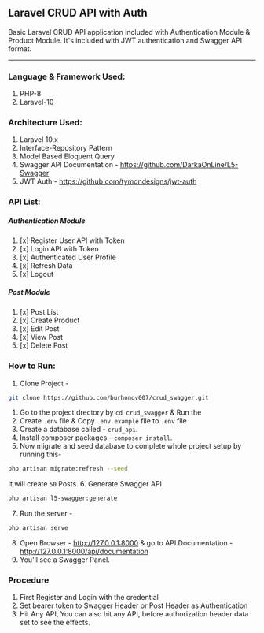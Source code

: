 ## Laravel CRUD API with Auth
Basic Laravel CRUD API application included with Authentication Module & Product Module. It's included with JWT authentication and Swagger API format.

----

### Language & Framework Used:
1. PHP-8
1. Laravel-10

### Architecture Used:
1. Laravel 10.x
1. Interface-Repository Pattern
1. Model Based Eloquent Query
1. Swagger API Documentation - https://github.com/DarkaOnLine/L5-Swagger
1. JWT Auth - https://github.com/tymondesigns/jwt-auth

### API List:
##### Authentication Module
1. [x] Register User API with Token
1. [x] Login API with Token
1. [x] Authenticated User Profile
1. [x] Refresh Data
1. [x] Logout

##### Post Module
1. [x] Post List
1. [x] Create Product
1. [x] Edit Post
1. [x] View Post
1. [x] Delete Post

### How to Run:
1. Clone Project -

```bash
git clone https://github.com/burhonov007/crud_swagger.git
```
1. Go to the project drectory by `cd crud_swagger` & Run the
2. Create `.env` file & Copy `.env.example` file to `.env` file
3. Create a database called - `crud_api`.
4. Install composer packages - `composer install`.
5. Now migrate and seed database to complete whole project setup by running this-
``` bash
php artisan migrate:refresh --seed
```
It will create `50`  Posts.
6. Generate Swagger API
``` bash
php artisan l5-swagger:generate
```
7. Run the server -
``` bash
php artisan serve
```
8. Open Browser -
   http://127.0.0.1:8000 & go to API Documentation -
   http://127.0.0.1:8000/api/documentation
9. You'll see a Swagger Panel.


### Procedure
1. First Register and Login with the credential 
2. Set bearer token to Swagger Header or Post Header as Authentication
3. Hit Any API, You can also hit any API, before authorization header data set to see the effects.


